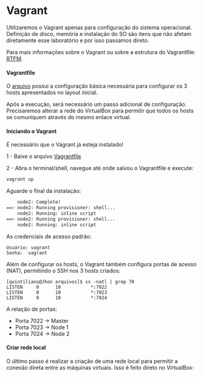 # Vagrant

Utilizaremos o Vagrant apenas para configuração do sistema operacional.
Definição de disco, memória e instalação do SO são itens que não
afetam diretamente esse laboratório e por isso passamos direto.

Para mais informações sobre o Vagrant ou sobre a estrutura do
Vagrantfile: [RTFM](https://www.vagrantup.com/docs/index.html).

#### Vagrantfile

O [arquivo](Vagrantfile) possui a configuração básica necessária
para configurar os 3 hosts apresentados no layout inicial.

Após a execução, será necessário um passo adicional de configuração.
Precisaremos alterar a rede do VirtualBox para permitir que todos os
hosts se comuniquem através do mesmo enlace virtual.

#### Iniciando o Vagrant
É necessário que o Vagrant já esteja instalado!

1 - Baixe o arquivo [Vagrantfile](Vagrantfile)

2 - Abra o terminal/shell, navegue até onde salvou o Vagrantfile e execute:
```bash
vagrant up
```
Aguarde o final da instalação:

```bash
    node2: Complete!
==> node2: Running provisioner: shell...
    node2: Running: inline script
==> node2: Running provisioner: shell...
    node2: Running: inline script
```

As credenciais de acesso padrão:
```
Usuário: vagrant
Senha:  vagrant
```

Além de configurar os hosts, o Vagrant também configura portas
de acesso (NAT), permitindo o SSH nos 3 hosts criados:

```
[quintiliano@Jhon arquivos]$ ss -natl | grep 70
LISTEN     0      10           *:7022
LISTEN     0      10           *:7023
LISTEN     0      10           *:7024
```

A relação de portas:

* Porta 7022 -> Master
* Porta 7023 -> Node 1
* Porta 7024 -> Node 2

#### Criar rede local

O último passo é realizar a criação de uma rede local para permitir
a conexão direta entre as máquinas virtuais. Isso é feito direto no
VirtualBox: